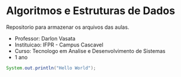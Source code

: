 # Algoritmos e Estruturas de Dados

Repositorio para armazenar os arquivos das aulas.

- Professor: Darlon Vasata  
- Instituicao: IFPR - Campus Cascavel  
- Curso: Tecnologo em Analise e Desenvolvimento de Sistemas  
- 1 ano  

```java
System.out.println("Hello World");
```
<!-- para fazer um link ![text](link) -->
